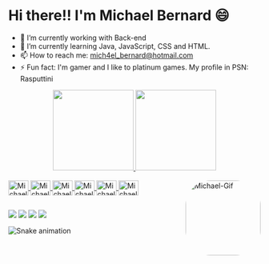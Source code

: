# Hi there!! I'm Michael Bernard 😄

- 🔭 I’m currently working with Back-end
- 🌱 I’m currently learning Java, JavaScript, CSS and HTML.
- 📫 How to reach me: mich4el_bernard@hotmail.com
- ⚡ Fun fact: I'm gamer and I like to platinum games. My profile in PSN: Rasputtini

<div align="center">
  <a href="https://github.com/MichaelBernardS">
  <img height="161em" src="https://github-readme-stats-gamma-green.vercel.app/api?username=MichaelBernardS&show_icons=true&theme=dark&include_all_commits=true&count_private=true"/>
  <img height="161em" src="https://github-readme-stats-gamma-green.vercel.app/api/top-langs/?username=MichaelBernardS&layout=compact&langs_count=7&theme=dark"/>
</div>

<div style="display: inline_block"><br>
  <img align="center" alt="Michael-Java" height="30" width="40" src="https://cdn.jsdelivr.net/gh/devicons/devicon/icons/java/java-original.svg">
  <img align="center" alt="Michael-SpringBoot" height="30" width="40" src="https://cdn.jsdelivr.net/gh/devicons/devicon/icons/spring/spring-original.svg">
  <img align="center" alt="Michael-MySQL" height="30" width="40" src="https://cdn.jsdelivr.net/gh/devicons/devicon/icons/mysql/mysql-original.svg">
  <img align="center" alt="Michael-Js" height="30" width="40" src="https://cdn.jsdelivr.net/gh/devicons/devicon/icons/javascript/javascript-original.svg">
  <img align="center" alt="Michael-HTML" height="30" width="40" src="https://cdn.jsdelivr.net/gh/devicons/devicon/icons/html5/html5-original.svg">
  <img align="center" alt="Michael-CSS" height="30" width="40" src="https://cdn.jsdelivr.net/gh/devicons/devicon/icons/css3/css3-original.svg">     
  <img align="right" alt="Michael-Gif" height="150" style="border-radius:50px;" src="https://media.giphy.com/media/H7r5XcQccQvlXPwUOR/giphy.gif">
  </div>
  
##
 
 <div> 
  <a href="https://instagram.com/mica.bernard" target="_blank"><img src="https://img.shields.io/badge/-Instagram-%23E4405F?style=for-the-badge&logo=instagram&logoColor=white" target="_blank"></a>
  <a href="https://facebook.com/michael.bernard.1069" target="_blank"><img src="https://img.shields.io/badge/Facebook-1877F2?style=for-the-badge&logo=facebook&logoColor=white" target="_blank"></a>
  <a href="https://www.linkedin.com/in/michael-bernard-santos/" target="_blank"><img src="https://img.shields.io/badge/-LinkedIn-%230077B5?style=for-the-badge&logo=linkedin&logoColor=white" target="_blank"></a>
   <img src="https://img.shields.io/badge/MichaelBernard%237383-7289DA?style=for-the-badge&logo=discord&logoColor=white">
 
![Snake animation](https://github.com/MichaelBernardS/MichaelBernardS/blob/output/github-contribution-grid-snake.svg)
</div>
